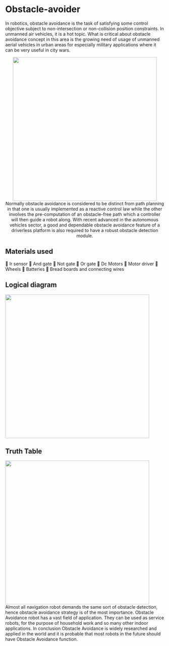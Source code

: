 # Obstacle-avoider
In robotics, obstacle avoidance is the task of satisfying some control objective subject to non-intersection or non-collision position constraints. In unmanned air vehicles, it is a hot topic. What is critical about obstacle avoidance concept in this area is the growing need of usage of unmanned aerial vehicles in urban areas for especially military applications where it can be very useful in city wars. 
<p align="center"/><img width="456"  src="https://user-images.githubusercontent.com/109975786/180817804-b84f8d22-c409-4dce-97ad-3b05c2c82a92.PNG">
Normally obstacle avoidance is considered to be distinct from path planning in that one is usually implemented as a reactive control law while the other involves the pre-computation of an obstacle-free path which a controller will then guide a robot along. With recent advanced in the autonomous vehicles sector, a good and dependable obstacle avoidance feature of a driverless platform is also required to have a robust obstacle detection module.
<h2> Materials used</h2>
	Ir sensor
	And gate 
	Not gate	
	Or gate
	Dc Motors
	Motor driver	
	Wheels
	Batteries
	Bread boards and connecting wires
<h2> Logical diagram</h2>
<img width="456" align="center"  src="https://user-images.githubusercontent.com/109975786/210129108-5c66d422-5ddf-4dac-af6a-21a197b2125b.png">
<h2>Truth Table</h2>
<img width="456" align="center"  src=https://user-images.githubusercontent.com/109975786/210129492-ccaf5388-44c9-454b-89a1-67c598df89af.png>
Almost all navigation robot demands the same sort of obstacle detection, hence obstacle avoidance strategy is of the most importance. Obstacle Avoidance robot has a vast field of application. They can be used as service robots, for the purpose of household work and so many other indoor applications.  In conclusion Obstacle Avoidance is widely researched and applied in the world and it is probable that most robots in the future should have Obstacle Avoidance function.



